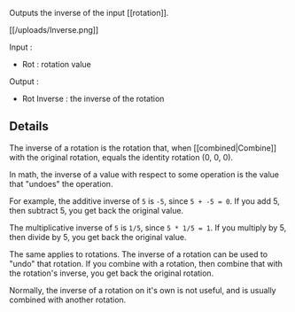 Outputs the inverse of the input [[rotation]].

[[/uploads/Inverse.png]]

Input :
- Rot : rotation value

Output :
- Rot Inverse : the inverse of the rotation

## Details
The inverse of a rotation is the rotation that, when [[combined|Combine]] with the original rotation, equals the identity rotation (0, 0, 0).

In math, the inverse of a value with respect to some operation is the value that "undoes" the operation.

For example, the additive inverse of `5` is `-5`, since `5 + -5 = 0`. If you add 5, then subtract 5, you get back the original value.

The multiplicative inverse of `5` is `1/5`, since `5 * 1/5 = 1`. If you multiply by 5, then divide by 5, you get back the original value.

The same applies to rotations. The inverse of a rotation can be used to "undo" that rotation. If you combine with a rotation, then combine that with the rotation's inverse, you get back the original rotation. 

Normally, the inverse of a rotation on it's own is not useful, and is usually combined with another rotation.

